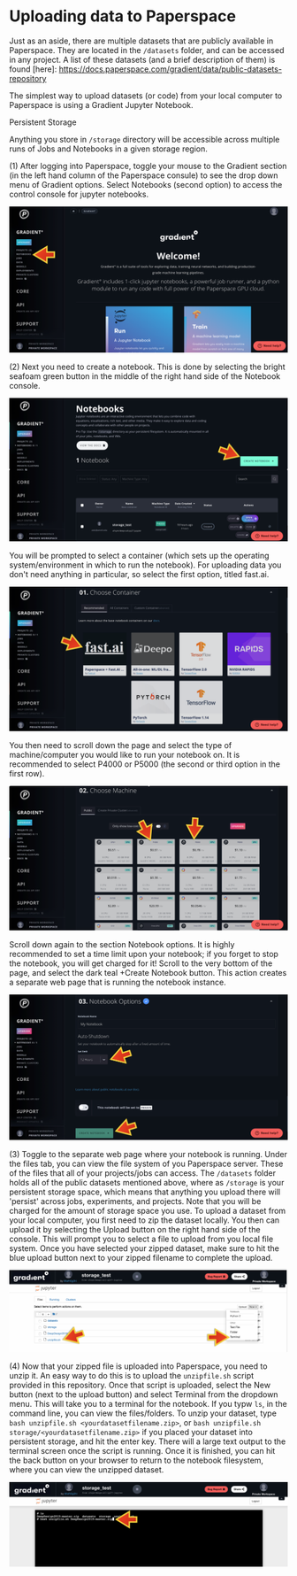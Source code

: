 # Uploading data to Paperspace

Just as an aside, there are multiple datasets that are publicly available in Paperspace. They are located in the `/datasets` folder, and can be accessed in any project. A list of these datasets (and a brief description of them) is found 
[here]: https://docs.paperspace.com/gradient/data/public-datasets-repository

The simplest way to upload datasets (or code) from your local computer to Paperspace is using a Gradient Jupyter Notebook. 

Persistent Storage

Anything you store in `/storage` directory will be accessible across multiple runs of Jobs and Notebooks in a given storage region.

(1) After logging into Paperspace, toggle your mouse to the Gradient section (in the left hand column of the Paperspace consule) to see the drop down menu of Gradient options. Select Notebooks (second option) to access the control console for jupyter notebooks. 

![Go to notebook console](tutorial_images/paperspace_accessnotebooks.png)

(2) Next you need to create a notebook. This is done by selecting the bright seafoam green button in the middle of the right hand side of the Notebook console. 

![create notebook](tutorial_images/paperspace_createnb.png)


You will be prompted to select a container (which sets up the operating system/environment in which to run the notebook). For uploading data you don't need anything in particular, so select the first option, titled fast.ai. 

![select notebook container](tutorial_images/paperspace_nbchcont.png)

You then need to scroll down the page and select the type of machine/computer you would like to run your notebook on. It is recommended to select P4000 or P5000 (the second or third option in the first row). 

![select notebook machine](tutorial_images/paperspace_nbchoosemach.png)

Scroll down again to the section Notebook options. It is highly recommended to set a time limit upon your notebook; if you forget to stop the notebook, you will get charged for it! Scroll to the very bottom of the page, and select the dark teal +Create Notebook button.
This action creates a separate web page that is running the notebook instance.

![select notebook options and start the notebook running](tutorial_images/paperspace_nbsubopt.png)

(3) Toggle to the separate web page where your notebook is running. Under the files tab, you can view the file system of you Paperspace server. These of the files that all of your projects/jobs can access. The `/datasets` folder holds all of the public datasets mentioned above, where as `/storage` is your persistent storage space, which means that anything you upload there will 'persist' across jobs, experiments, and projects. Note that you will be charged for the amount of storage space you use. To upload a dataset from your local computer, you first need to zip the dataset locally. You then can upload it by selecting the Upload button on the right hand side of the console. This will prompt you to select a file to upload from you local file system. Once you have selected your zipped dataset, make sure to hit the blue upload button next to your zipped filename to complete the upload.

![start zipped dataset upload](tutorial_images/paperspace_unzipupload.png)


(4) Now that your zipped file is uploaded into Paperspace, you need to unzip it. An easy way to do this is to upload the `unzipfile.sh` script provided in this repository. Once that script is uploaded, select the New button (next to the upload button) and select Terminal from the dropdown menu. This will take you to a terminal for the notebook. If you typw `ls`, in the command line, you can view the files/folders. To unzip your dataset, type `bash unzipfile.sh <yourdatasetfilename.zip>`, or `bash unzipfile.sh storage/<yourdatasetfilename.zip>` if you placed your dataset into persistent storage, and hit the enter key. There will a large text output to the terminal screen once the script is running. Once it is finished, you can hit the back button on your browser to return to the notebook filesystem, where you can view the unzipped dataset. 

![unzip dataset using notebook terminal](tutorial_images/paperspace_unzipterminal.png)

